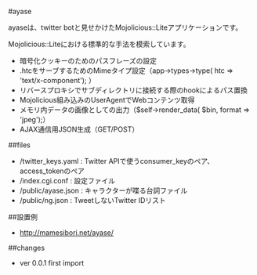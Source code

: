 #ayase

ayaseは、twitter botと見せかけたMojolicious::Liteアプリケーションです。

Mojolicious::Liteにおける標準的な手法を模索しています。

* 暗号化クッキーのためのパスフレーズの設定
* .htcをサーブするためのMimeタイプ設定（app->types->type( htc => 'text/x-component'); ）
* リバースプロキシでサブディレクトリに接続する際のhookによるパス置換
* Mojolicious組み込みのUserAgentでWebコンテンツ取得
* メモリ内データの画像としての出力（$self->render_data( $bin,  format => 'jpeg');）
* AJAX通信用JSON生成（GET/POST）

##files

* /twitter_keys.yaml : Twitter APIで使うconsumer_keyのペア、access_tokenのペア
* /index.cgi.conf : 設定ファイル
* /public/ayase.json : キャラクターが喋る台詞ファイル
* /public/ng.json : TweetしないTwitter IDリスト

##設置例

* http://mamesibori.net/ayase/

##changes

* ver 0.0.1 first import
